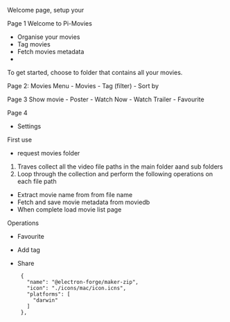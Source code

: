 
Welcome page, setup your 

Page 1
Welcome to Pi-Movies
  
  - Organise your movies
  - Tag movies
  - Fetch movies metadata
  - 

To get started, choose to folder that contains all your movies.

Page 2: Movies 
  Menu
    - Movies 
    - Tag (filter)
    - Sort by


Page 3
  Show movie 
    - Poster
    - Watch Now
    - Watch Trailer
    - Favourite


Page 4
  - Settings

First use
 - request movies folder

1. Traves collect all the video file paths in the main folder aand sub folders
2. Loop through the collection and perform the following operations on each file path
  - Extract movie name from from file name
  - Fetch and save movie metadata from moviedb 
  - When complete load movie list page

Operations 
 - Favourite
 - Add tag 
 - Share 


        {
          "name": "@electron-forge/maker-zip",
          "icon": "./icons/mac/icon.icns",
          "platforms": [
            "darwin"
          ]
        },

 
